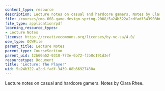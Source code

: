 ```yaml
---
content_type: resource
description: Lecture notes on casual and hardcore gamers. Notes by Clara Rhee.
file: /courses/cms-608-game-design-spring-2008/5a24b322a2cdfadf343908b66927430a_MITCMS_608s08_lec_notes10.pdf
file_type: application/pdf
learning_resource_types:
- Lecture Notes
license: https://creativecommons.org/licenses/by-nc-sa/4.0/
ocw_type: OCWFile
parent_title: Lecture Notes
parent_type: CourseSection
parent_uid: 12b60a52-0318-773e-6b72-f3b8c191d3ef
resourcetype: Document
title: 'Lecture: The Player'
uid: 5a24b322-a2cd-fadf-3439-08b66927430a
---
```

Lecture notes on casual and hardcore gamers. Notes by Clara Rhee.
